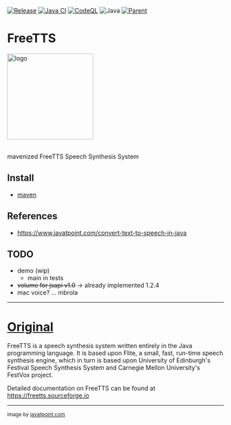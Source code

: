[![Release](https://jitpack.io/v/umjammer/FreeTTS.svg)](https://jitpack.io/#umjammer/FreeTTS)
[![Java CI](https://github.com/umjammer/FreeTTS/actions/workflows/maven.yml/badge.svg)](https://github.com/umjammer/FreeTTS/actions/workflows/maven.yml)
[![CodeQL](https://github.com/umjammer/FreeTTS/actions/workflows/codeql.yml/badge.svg)](https://github.com/umjammer/FreeTTS/actions/workflows/codeql.yml)
![Java](https://img.shields.io/badge/Java-17-b07219)
[![Parent](https://img.shields.io/badge/Parent-jsapi-pink)](https://github.com/umjammer/jsapi)

# FreeTTS

<img alt="logo" src="https://github.com/umjammer/FreeTTS/assets/493908/fdd5fb35-4431-4b0e-95e6-235bdb473dc3" width="200" />
<br/>
<br/>

mavenized FreeTTS Speech Synthesis System

## Install

 * [maven](https://jitpack.io/#umjammer/FreeTTS)

## References

 * https://www.javatpoint.com/convert-text-to-speech-in-java

## TODO

 * demo (wip)
   * main in tests 
 * ~~volume for jsapi v1.0~~ -> already implemented 1.2.4
 * mac voice? ... mbrola

---

# [Original](https://github.com/JVoiceXML/FreeTTS)

FreeTTS is a speech synthesis system written entirely in the Java programming language. It is based upon Flite, a small, fast, run-time speech
synthesis engine, which in turn is based upon University of Edinburgh's Festival Speech Synthesis System and Carnegie Mellon University's
FestVox project.

Detailed documentation on FreeTTS can be found at https://freetts.sourceforge.io

---
<sub>image by <a href="https://www.javatpoint.com/convert-text-to-speech-in-java">javatpoint.com</a></sub>
